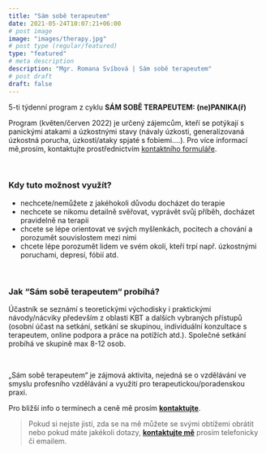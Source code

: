 ```yaml
---
title: "Sám sobě terapeutem"
date: 2021-05-24T10:07:21+06:00
# post image
image: "images/therapy.jpg"
# post type (regular/featured)
type: "featured"
# meta description
description: "Mgr. Romana Svíbová | Sám sobě terapeutem"
# post draft
draft: false
---
```


5-ti týdenní program z cyklu **SÁM SOBĚ TERAPEUTEM: (ne)PANIKA(ř)**

Program (květen/červen 2022) je určený zájemcům, kteří se potýkají s panickými atakami a úzkostnými stavy (návaly úzkosti, generalizovaná úzkostná porucha, úzkosti/ataky spjaté s fobiemi....).
Pro více informací mě,prosím, kontaktujte prostřednictvím [kontaktního formuláře](/contact).

<br>

### Kdy tuto možnost využít?
- nechcete/nemůžete z jakéhokoli důvodu docházet do terapie
- nechcete se nikomu detailně svěřovat, vyprávět svůj příběh, docházet pravidelně na terapii
- chcete se lépe orientovat ve svých myšlenkách, pocitech a chování a porozumět souvislostem mezi nimi
- chcete lépe porozumět lidem ve svém okolí, kteří trpí např. úzkostnými poruchami, depresí, fóbií atd.

<br>

### Jak “Sám sobě terapeutem“ probíhá?
Účastník se seznámí s teoretickými východisky i praktickými návody/nácviky především z oblasti KBT a dalších vybraných přístupů (osobní účast na setkání, setkání se skupinou, individuální konzultace s terapeutem, online podpora a práce na potížích atd.). Společné setkání probíhá ve skupině max 8-12 osob.

<br>

„Sám sobě terapeutem“ je zájmová aktivita, nejedná se o vzdělávání ve smyslu profesního vzdělávání a využití pro terapeutickou/poradenskou praxi.

Pro bližší info o termínech a ceně mě prosím [**kontaktujte**](/contact).

> Pokud si nejste jistí, zda se na mě můžete se svými obtížemi obrátit nebo pokud máte jakékoli dotazy, [**kontaktujte mě**](/contact) prosím telefonicky či emailem.
